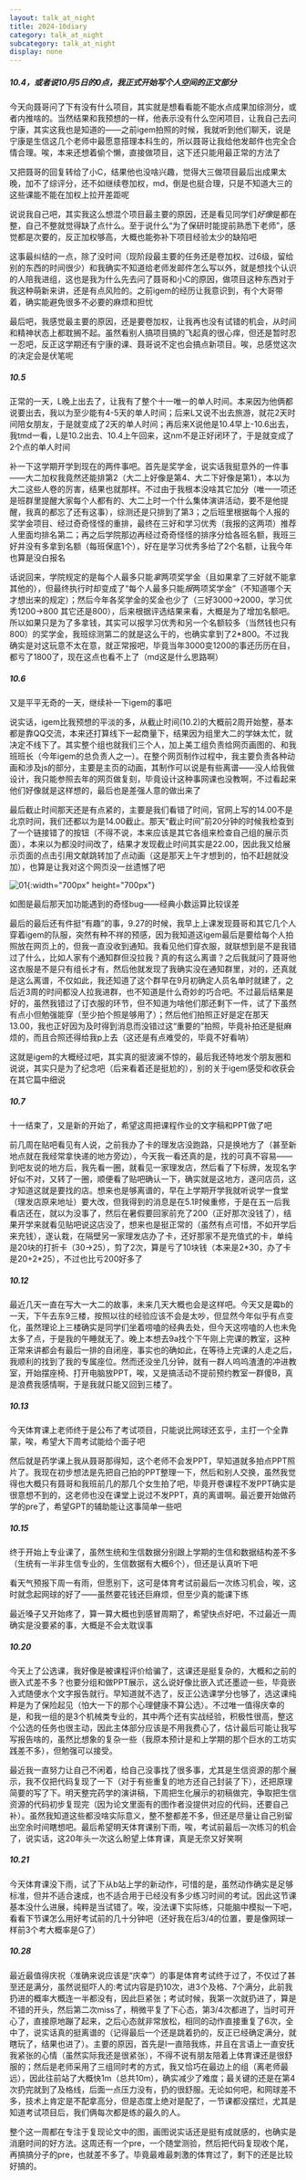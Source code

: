 ```yaml
---
layout: talk_at_night
title: 2024-10diary
category: talk_at_night
subcategory: talk_at_night
display: none
---
```


<!-- more -->

##### 10.4，或者说10月5日的0点，我正式开始写个人空间的正文部分

今天向聂哥问了下有没有什么项目，其实就是想看看能不能水点成果加综测分，或者内推啥的。当然结果和我预想的一样，他表示没有什么空闲项目，让我自己去问宁康，其实这我也是知道的——之前igem拍照的时候，我就听到他们聊天，说是宁康是生信这几个老师中最愿意搭理本科生的，所以聂哥让我给他发邮件也完全合情合理。唉，本来还想着偷个懒，直接做项目，这下还只能用最正常的方法了

又把聂哥的回复转给了小C，结果他也没啥兴趣，觉得大三做项目最后出成果太晚，加不了综评分，还不如继续卷加权，md，倒是也挺合理，只是不知道大三的这些课能不能在加权上拉开差距呢

说说我自己吧，其实我这么想混个项目最主要的原因，还是看见同学们*好像*是都在整，自己不整就觉得缺了点什么。至于说什么“为了保研时能提前熟悉下老师”，感觉都是次要的，反正加权够高，大概也能弥补下项目经验太少的缺陷吧

这事最纠结的一点，除了没时间（现阶段最主要的任务还是卷加权、过6级，留给别的东西的时间很少）和我确实不知道给老师发邮件怎么写以外，就是想找个认识的人陪我进组，这也是我为什么先去问了聂哥和小C的原因，做项目这种东西对于我这种萌新来讲，还是有点风险的。之前igem的经历让我意识到，有个大哥带着，确实能避免很多不必要的麻烦和担忧

最后吧，我感觉最主要的原因，还是要卷加权，让我再也没有试错的机会，从时间和精神状态上都耽搁不起。虽然看别人搞项目搞的飞起真的很心痒，但还是暂时忍一忍吧，反正这学期还有宁康的课、聂哥说不定也会搞点新项目。唉，总感觉这次的决定会是伏笔呢

##### 10.5

正常的一天，L晚上出去了，让我有了整个十一唯一的单人时间。本来因为他俩都说要出去，我以为至少能有4-5天的单人时间；后来L又说不出去旅游，就花2天时间陪女朋友，于是就变成了2天的单人时间；再后来X说他是10.4早上-10.6出去，我tmd一看，L是10.2出去、10.4上午回来，这nm不是正好闭环了，于是就变成了2个点的单人时间

补一下这学期开学到现在的两件事吧。首先是奖学金，说实话我挺意外的一件事——大二加权我竟然还能排第2（大二上好像是第4、大二下好像是第1），本以为大二这些人卷的厉害，结果也就那样。不过由于我根本没啥其它加分（唯一一项还是班群里提醒大家每个人都有的、大二上时一个什么集体演讲活动，要不是他提醒，我真的都忘了还有这事），综测还是只排到了第3；之后班里根据每个人报的奖学金项目、经过奇奇怪怪的重排，最终在三好和学习优秀（我报的这两项）推荐人里面均排名第二；再之后学院那边再经过奇奇怪怪的排序分给各班名额，我班三好并没有多拿到名额（每班保底1个），好在是学习优秀多给了2个名额，让我今年也算是没白报名

话说回来，学院规定的是每个人最多只能*拿*两项奖学金（且如果拿了三好就不能拿其他的），但最终执行时却变成了“每个人最多只能*报*两项奖学金”（不知道哪个天才想出来的规定）；然后今年各奖学金的奖金也少了（三好3000->2000，学习优秀1200->800 其它还是800），后来根据评选结果来看，大概是为了增加名额吧。所以如果只是为了多拿钱，其实可以报学习优秀和另一个名额较多（当然钱也只有800）的奖学金，我班综测第二的就是这么干的，也确实拿到了2*800。不过我确实是对这玩意不太在意，就正常报吧，毕竟当年3000变1200的事还历历在目，都亏了1800了，现在这点也看不上了（md这是什么思路啊）

##### 10.6

又是平平无奇的一天，继续补一下igem的事吧

说实话，igem比我预想的平淡的多，从截止时间(10.2)的大概前2周开始整，基本都是靠QQ交流，本来还打算线下一起商量下，结果因为组里大二的学妹太忙，就决定不线下了。其实整个组也就我们三个人，加上美工组负责给网页画图的、和我班班长（今年igem的总负责人之一）。在整个网页制作过程中，我主要负责各种动画和涉及js的部分，主要是主页的动画，其制作可以说是有些离谱——没人给我做设计，我只能参照去年的网页做复刻，毕竟设计这种事网课也没教啊，不过看起来他们好像就是这样想的，最后也是差强人意的做出来了

最后截止时间那天还是有点紧的，主要是我们看错了时间，官网上写的14.00不是北京时间，我们还都以为是14.00截止。那天“截止时间”前20分钟的时候我检查到了一个链接错了的按钮（不得不说，本来应该是其它各组来检查自己组的展示页面），本来以为都没时间改了，结果才发现截止时间其实是22.00，因此我又给展示页面的点击引用文献跳转加了点动画（这是那天上午才想到的，怕不赶趟就没加），也算是让我对这个网页没一丝遗憾了吧

![01](/upload/md-image/dairy/01-01.png){:width="700px" height="700px"}

如图是最后那天加功能遇到的奇怪bug——经典小数运算比较误差

最后的最后还有件挺“有趣”的事，9.27的时候，我早上上课发现聂哥和其它几个人穿着igem的队服，突然有种不祥的预感，因为我知道这igem最后是要给每个人拍照放在网页上的，但我一直没收到通知。我看见他们穿衣服，就联想到是不是我错过了什么，比如人家有个通知群但没拉我？真的有这么离谱？之后我就问了聂哥他这衣服是不是只有组长才有，然后他就发现了我确实没在通知群里，对的，还真就是这么离谱，不仅如此，我还知道了这个群早在9月初确定人员名单时就建了，之后近3周的时间都没人拉我进群，也不知道是什么奇妙的巧合吧。不过最后结果是好的，虽然我错过了订衣服的环节，但不知道为啥他们那还剩下一件，试了下虽然有点小但勉强能穿（至少拍个照是够用了）；然后他们拍照正好是定在那天13.00，我也正好因为及时得到消息而没错过这“重要的”拍照，毕竟补拍还是挺麻烦的，而且合照还得给我p上去（这还是有点难受的，毕竟不好看呐）

这就是igem的大概经过吧，其实真的挺波澜不惊的，最后我还特地发个朋友圈和说说，其实只是为了纪念吧（后来看着还是挺尬的），别的关于igem感受和收获会在其它篇中细说

##### 10.7

十一结束了，又是新的开始了，希望这周把课程作业的文字稿和PPT做了吧

前几周在贴吧看见有人说，之前我办了卡的理发店没跑路，只是换地方了（甚至新地点就在我经常拿快递的地方旁边），今天我一看还真的是，找的可真不容易——到吧友说的地方后，我先看一圈，就看见一家理发店，然后看了下标牌，发现名字好似不对，又转了一圈，顺便看了贴吧确认一下，确实就是这地方，遂问店员，这才知道这就是要找的店。想来也是够离谱的，早在上学期开学我就听说学一食堂（理发店原来地址）要大改，但我得到的消息是在5.1时候重修，于是在五一后我看店还在，就以为没事了，然后在暑假要回家前充了200（正好那次没钱了），结果开学来就看见贴吧说这店没了，想来也是挺正常的（虽然有点可惜，不如开学后来充钱），遂认栽，在隔壁另一家理发店办了卡，还好那家不是充值式的卡，单纯是20块的打折卡（30->25），剪了2次，算是亏了10块钱（本来是2\*30，办了卡是20+2\*25），不过也比亏200好多了

##### 10.12

最近几天一直在写大一大二的故事，未来几天大概也会是这样吧。今天又是霉b的一天，下午去东9三楼，按照以往的经验应该不会是太吵，但显然今年似乎有点变化，虽然理论上三楼确实是同学们坐着唠嗑的经典去处，但今天这唠嗑的人也未免太多了点，于是我的午睡就无了。晚上本想去9a找个下午刚上完课的教室，这种正常来讲都会有最后一排的自闭座，事实也的确如此，在等待上完课的人走之后，我顺利的找到了我的专属座位。然而还没坐几分钟，就有一群人呜呜渣渣的冲进教室，开始摆座椅、打开电脑放PPT，唉，又是搞活动不提前预约教室一群傻B，真是浪费我感情啊，于是我就只能又回到三楼了。

##### 10.13

今天体育课上老师终于是公布了考试项目，只能说比网球还玄乎，主打一个全靠蒙，唉，希望大下周考试能给个面子吧

然后就是药学课上我从聂哥那得知，这个老师不会发PPT，早知道就多拍点PPT照片了。我现在初步想法是先把自己拍的PPT整理一下，然后和别人交换，虽然我觉得也大概只有聂哥和我班前几的那几个女生拍了吧，毕竟开卷课程不发PPT确实是很意想不到的，这老师也没在课堂上说过不发PPT，真的离谱啊。最近要开始做药学的pre了，希望GPT的辅助能让这事简单一些吧

##### 10.15

终于开始上专业课了，虽然生统和生信数据分别跟上学期的生信和数据结构差不多（生统有一半非生信专业的，生信数据有大概6个），但还是认真听下吧

看天气预报下周一有雨，但愿别下，这可是体育考试前最后一次练习机会，唉，这时就念起网球的好了——虽然要花钱还巨麻烦，但至少真的能课下练

最近嗓子又开始疼了，算一算大概也到感冒周期了，希望快点好吧，不过最近一周确实是没要紧的事，大概是不会太耽误事

##### 10.20

今天上了公选课，我好像是被课程评价给骗了，这课还是挺复杂的，大概和之前的嵌入式差不多？也要分组和做PPT展示，这么说好像比嵌入式还墨迹一些，毕竟嵌入式随便水个文字报告就行。早知道就不选了，反正公选课学分也够了，选这课纯粹是为了保险起见（怕大一下的那个心理健康不算公选）。不过唯一值得庆幸的是，和我一组的是3个机械类专业的，其中两个还有实战经验，积极性很高，整这个公选的任务也很主动，因此主体部分应该是不用我费心了，估计最后可能让我写写报告啥的，虽然比想象的复杂一些（我原本预计是和上学期的那个巨水的工坊实践差不多），但勉强可以接受。

最近我一直努力让自己不闲着，给自己没事找了很多事，尤其是生信资源的那个展示，我不仅把代码复现了一下（对于有些重复的地方还自己封装了下），还把原理简要的写了下。明天整完药学的演讲稿，下周把生化展示的初稿做完，争取把生信资源的代码初步复现完（因为论文里面有的图作者没提供对应的代码，还要自己补）。虽然我知道这些都没啥实际意义，整不整都差不多，但还是尽量让自己别留出空余时间瞎想吧。最后希望明天体育课别下雨，唉，考试前最后一次练习的机会了，说实话，这20年头一次这么盼望上体育课，真是无奈又好笑啊

##### 10.21

今天体育课没下雨，试了下从b站上学的新动作，可惜的是，虽然动作确实是足够标准，但并不适合速成，也不适合用于已经没有多少练习时间的考试。因此这节课基本没什么进展，纯粹是当试错了。唉，没法课下实际练，只能脑中模拟一下吧，看看下节课怎么用好考试前的几十分钟吧（还好我在后3/4的位置，要是像网球一样前3个考大概率是G了）

##### 10.28

最近最值得庆祝（准确来说应该是“庆幸”）的事是体育考试终于过了，不仅过了甚至还是满分，虽然说挺吓人的:考试内容是扔10次，进3个及格、7个满分，此前我扔进的概率大概连一半都没有，因此巨紧张；考试时候，我第一次就扔进了，算是不错的开头，然后第二次miss了，稍微平复了下心态，第3/4次都进了，当时可开心了，直接原地蹦了起来，之后心态就非常放松，相同的动作直接重复了6次，全中了，说实话真的挺离谱的（记得最后一个还是跳着扔的，反正已经确定满分，就瞎玩了，结果也进了）。主要的原因，首先是l一直陪我练，并且在言语上一直安抚我紧张的心情（虽然实际我还是很紧张），不得不说有朋友陪着上体育课还是很舒服的；然后是老师采用了三组同时考的方式，我又恰巧在最边上的组（离老师最远），因此往前站了大概快1m（总共10m），确实减少了难度；最关键的还是在第4次扔完就到了及格线，后面一点压力没有，扔的很舒服。无论如何吧，和网球差不多，技术上肯定是不配拿高分，但是态度上绝对是配了，一节课都没摆烂，尤其是知道考试项目后，我们俩每次都是练的最久的人。

整个这一周都在专注于复现论文中的图，画图说实话还是挺有成就感的，也确实是消磨时间的好方法。这周还有一个pre，一个随堂测验，然后把代码复现收个尾，再搞搞分子的pre，也就差不多了。毕竟最难最刺激的体育过了，剩下的还是比较好搞的。
